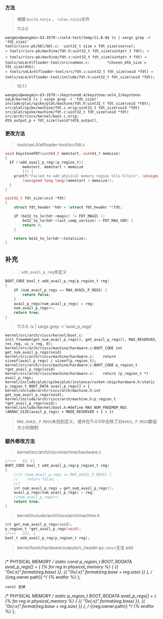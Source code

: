 ### 方法
> 根据 `build.ninja`  ， `rules.ninja`文件

> 11.0.0
```
wangmin@wangmin-G3-3579:~/sel4-test/temp/11.0.0$ ls | xargs grep -r 'fdt_size('
tools/riscv-pk/bbl/bbl.c:  uint32_t size = fdt_size(source);
⭐ tools/riscv-pk/machine/fdt.h:uint32_t fdt_size(uintptr_t fdt); ⭐
⭐ tools/riscv-pk/machine/fdt.c:uint32_t fdt_size(uintptr_t fdt) ⭐
tools/seL4/elfloader-tool/src/common.c:        *chosen_dtb_size = fdt_size(dtb);
⭐ tools/seL4/elfloader-tool/src/fdt.c:uint32_t fdt_size(void *fdt) ⭐
tools/seL4/elfloader-tool/include/fdt.h:uint32_t fdt_size(void *fdt);
```

> 10.1.1
```
wangmin@wangmin-G3-3579:~/keystone0.4/keystone-sel4_2/keystone-seL4/kernel$ ls | xargs grep -r 'fdt_size('
include/plat/spike/plat/machine/fdt.h:uint32_t fdt_size(void *fdt);
src/plat/spike/machine/fdt.c.orig:uint32_t fdt_size(void *fdt)
src/plat/spike/machine/fdt.c:uint32_t fdt_size(void *fdt)
src/arch/riscv/kernel/boot.c.orig:                                    dtb_output_p + fdt_size((void*)dtb_output),
```


### 更改方法
> tools/seL4/elfloader-tool/src/fdt.c

```c
void keystoneFDT(uint64_t memstart, uint64_t memsize)
{
  if (!add_avail_p_reg((p_region_t){
        memstart, memstart + memsize
        })) {
    printf("Failed to add physical memory region %llu-%llu\n", (unsigned long long)memstart,
        (unsigned long long)(memstart + memsize));
  }
}

uint32_t fdt_size(void *fdt)
{
    struct fdt_header *hdr = (struct fdt_header *)fdt;

    if (be32_to_le(hdr->magic) != FDT_MAGIC ||
        be32_to_le(hdr->last_comp_version) > FDT_MAX_VER) {
        return 0;
    }

    return be32_to_le(hdr->totalsize);
}
```

## 补充
> ：`add_avail_p_reg`未定义

```c
BOOT_CODE bool_t add_avail_p_reg(p_region_t reg)
{
    if (num_avail_p_regs == MAX_AVAIL_P_REGS) {
        return false;
    }
    avail_p_regs[num_avail_p_regs] = reg;
    num_avail_p_regs++;
    return true;
}
```

> 11.0.0.     ls | xargs grep -r 'avail_p_regs'

```
kernel/src/arch/riscv/kernel/boot.c:    init_freemem(get_num_avail_p_regs(), get_avail_p_regs(), MAX_RESERVED, res_reg, ui_v_reg, 0);
kernel/src/arch/riscv/machine/hardware.c:BOOT_CODE int get_num_avail_p_regs(void)
kernel/src/arch/riscv/machine/hardware.c:    return sizeof(avail_p_regs) / sizeof(p_region_t);
kernel/src/arch/riscv/machine/hardware.c:BOOT_CODE p_region_t *get_avail_p_regs(void)
kernel/src/arch/riscv/machine/hardware.c:    return (p_region_t *) avail_p_regs;
kernel/include/plat/spike/plat/instance/rocket-chip/hardware.h:static p_region_t BOOT_DATA avail_p_regs[] = {
kernel/include/arch/riscv/arch/machine.h:int get_num_avail_p_regs(void);
kernel/include/arch/riscv/arch/machine.h:p_region_t *get_avail_p_regs(void);
kernel/include/kernel/boot.h:#define MAX_NUM_FREEMEM_REG (ARRAY_SIZE(avail_p_regs) + MODE_RESERVED + 1 + 1)
```

> `MAX_AVAIL_P_REGS`未找到定义，或许在11.0.0中去除了对`AVAIL_P_REGS`数组大小的限制

### 额外修改方法
>  kernel/src/arch/riscv/machine/hardware.c

```c
//+++   63，11
BOOT_CODE bool_t add_avail_p_reg(p_region_t reg)
{
    //if (num_avail_p_regs == MAX_AVAIL_P_REGS) {
    //    return false;
    //}
    int num_avail_p_regs = get_num_avail_p_regs();
    avail_p_regs[num_avail_p_regs] = reg;
    //num_avail_p_regs++;
    return true;
}
```
> kernel/include/arch/riscv/arch/machine.h

```c
int get_num_avail_p_regs(void);
p_region_t *get_avail_p_regs(void);
//+++   221, 1
bool_t add_avail_p_reg(p_region_t reg);   
```

> kernel/tools/hardware/outputs/c_header.py
`const`无法 add

```py
```
/* PHYSICAL MEMORY */
static const p_region_t BOOT_RODATA avail_p_regs[] = {
    {% for reg in physical_memory %}
    { {{ "0x{:x}".format(reg.base) }}, {{ "0x{:x}".format(reg.base + reg.size) }} }, /* {{reg.owner.path}} */
    {% endfor %}
};
```
const 去掉
```
/* PHYSICAL MEMORY */
static  p_region_t BOOT_RODATA avail_p_regs[] = {
    {% for reg in physical_memory %}
    { {{ "0x{:x}".format(reg.base) }}, {{ "0x{:x}".format(reg.base + reg.size) }} }, /* {{reg.owner.path}} */
    {% endfor %}
};
```
```
